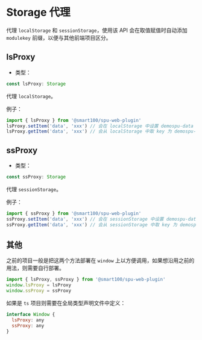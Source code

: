 

# Storage 代理

代理 `localStorage` 和 `sessionStorage`，使用该 API 会在取值赋值时自动添加 `modulekey` 前缀，以便与其他前端项目区分。


## lsProxy
+ 类型：

```js
const lsProxy: Storage
```

代理 `localStorage`。

例子：
```js
import { lsProxy } from '@smart100/spu-web-plugin'
lsProxy.setItem('data', 'xxx') // 会在 localStorage 中设置 demospu-data = 'xxx'
lsProxy.getItem('data', 'xxx') // 会从 localStorage 中取 key 为 demospu-data 的值
```


## ssProxy
+ 类型：

```js
const ssProxy: Storage
```

代理 `sessionStorage`。

例子：
```js
import { ssProxy } from '@smart100/spu-web-plugin'
ssProxy.setItem('data', 'xxx') // 会在 sessionStorage 中设置 demospu-data = 'xxx'
ssProxy.getItem('data', 'xxx') // 会从 sessionStorage 中取 key 为 demospu-data 的值
```


## 其他

之前的项目一般是把这两个方法部署在 `window` 上以方便调用，如果想沿用之前的用法，则需要自行部署。

```js
import { lsProxy, ssProxy } from '@smart100/spu-web-plugin'
window.lsProxy = lsProxy
window.ssProxy = ssProxy
```

如果是 `ts` 项目则需要在全局类型声明文件中定义：

```js
interface Window {
  lsProxy: any
  ssProxy: any
}
```
